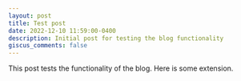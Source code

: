 ```yaml
---
layout: post
title: Test post
date: 2022-12-10 11:59:00-0400
description: Initial post for testing the blog functionality
giscus_comments: false
---
```

This post tests the functionality of the blog. Here is some extension.
